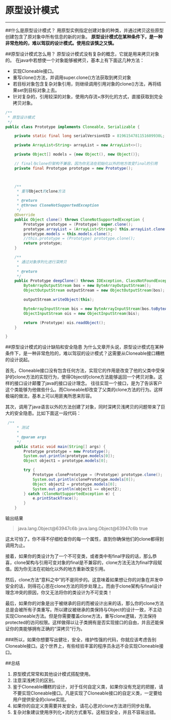 # 原型设计模式


---

##什么是原型设计模式？
用原型实例指定创建对象的种类，并通过拷贝这些原型创建包含了原对象中所有信息的新的对象。
**原型设计模式在某种条件下，是一种非常危险的，难以驾驭的设计模式。使用应该慎之又慎。**

##原型设计模式怎么用？
原型设计模式没有复杂的概念，它就是用来拷贝对象的。
在java中若想使一个对象能够被拷贝，基本上有下面这几种方法：

- 实现Cloneable接口。
- 重写clone()方法，并调用super.clone()方法获取到拷贝对象
- 若目标对象包含复杂对象引用，则继续调用引用对象的clone()方法，再将结果set到目标对象上去。
- 针对复杂的，引用较深的对象，使用内存流+序列化的方式，直接获取到完全拷贝对象。

```java
/**
 * 原型设计模式
 */
public class Prototype implements Cloneable, Serializable {

    private static final long serialVersionUID = 8196154781151609930L;

    private ArrayList<String> arrayList = new ArrayList<>();

    private Object[] models = {new Object(), new Object()};

    // final与clone价架构不兼容。因为你无法在初始化以外的地方改变final的引用
    private final Prototype prototype = new Prototype();



    /**
     * 重写Object的clone方法
     *
     * @return
     * @throws CloneNotSupportedException
     */
    @Override
    public Object clone() throws CloneNotSupportedException {
        Prototype prototype = (Prototype) super.clone();
        prototype.arrayList = (ArrayList<String>) this.arrayList.clone();
        prototype.models = this.models.clone();
        //this.prototype = (Prototype) prototype.clone();
        return prototype;
    }

    /**
     * 通过对象序列化进行深拷贝
     *
     * @return
     */
    public Prototype deepClone() throws IOException, ClassNotFoundException {
        ByteArrayOutputStream bos = new ByteArrayOutputStream();
        ObjectOutputStream outputStream = new ObjectOutputStream(bos);

        outputStream.writeObject(this);

        ByteArrayInputStream bis = new ByteArrayInputStream(bos.toByteArray());
        ObjectInputStream ois = new ObjectInputStream(bis);

        return (Prototype) ois.readObject();
    }

}


```
##原型设计模式的设计缺陷和安全隐患
为什么文章开头说，原型设计模式在某种条件下，是一种非常危险的，难以驾驭的设计模式？这需要从Cloneable接口糟糕的设计说起。

首先，Cloneable接口没有包含任何方法，实现它的作用是改变了他的父类中受保护的clone方法的实现行为，使得Object的clone方法能够返回一个拷贝对象。这样的接口设计颠覆了java的接口设计理念。
往往实现一个接口，是为了告诉客户这个类能够为他做些什么。而Cloneable却改变了父类的clone方法的行为。这样极端的做法，基本上可以用匪夷所思来形容。

其次，调用了java语言以外的方法创建了对象，同时深拷贝浅拷贝的问题带来了巨大的安全隐患。比如下面这一段代码：
```java
 /**
     * 测试
     *
     * @param args
     */
    public static void main(String[] args) {
        Prototype prototype = new Prototype();
        System.out.println(prototype.models[0]);
        Object object1 = prototype.models[0];

        try {
            Prototype clonePrototype = (Prototype) prototype.clone();
            System.out.println(clonePrototype.models[0]);
            Object object2 = prototype.models[0];
            System.out.println(object1 == object2);
        } catch (CloneNotSupportedException e) {
            e.printStackTrace();
        }
    }

```
输出结果
>java.lang.Object@63947c6b
java.lang.Object@63947c6b
true

这太可怕了。你不得不仔细检查你的每一个属性，直到你确保他们的clone都得到调用为止。

接着，如果你的类设计为了一个不可变类，或者类中有final字段的话，那么恭喜，clone架构与引用可变对象的final是不兼容的，clone方法无法为final字段赋值。因为你无法在初始化以外的地方重新改变引用。

然后，clone方法“意料之中”的不是同步的。这意味着如果想让你的对象在并发中安全的话，则得花心思在clone方法的同步处理上。而由于clone架构与final设计理念冲突的原因，你又无法将你的类设计为不可变类！

最后，如果你的对象是出于被继承的目的而被设计出来的话，那么你的clone方法总是会被所有子类重写。所以建议被继承的类保持与Object的设计一致，不主动实现Cloneable方法。但是你需要覆盖clone方法，重写clone逻辑，方法保持protected的访问权限。这样做得以让子类拥有是否实现接口的自由，并且还能保证你的类能够拥有正确的“深拷贝”行为。

###所以，如果你想要写出健壮，安全，维护性强的代码，你就应该考虑告别Cloneable接口。这个世界上，有些经验丰富的程序员永远不会实现Cloneable接口。
 

##总结
1. 原型模式常常和其他设计模式搭配使用。
2. 注意深浅拷贝的区别。
3. 鉴于Cloneable糟糕的设计，对于任何自定义类，如果你没有充足的把握，请不要实现Cloneable接口。凡是实现了Cloneable接口的自定义类，一定要给用户提供安全的clone实现。
4. 如果你的自定义类需要并发安全，请花心思对clone方法进行同步处理。
4. 复杂对象建议使用序列化+流的方式重写。这相当安全，并且不容易出错。



